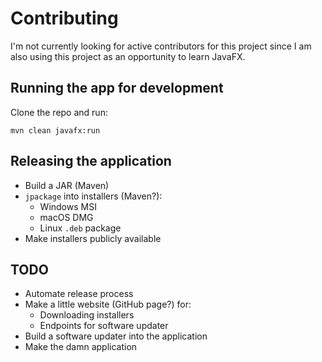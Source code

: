 # Contributing

I'm not currently looking for active contributors for this project since I am also using this project as an opportunity
to learn JavaFX.

## Running the app for development

Clone the repo and run:

```shell
mvn clean javafx:run
```

## Releasing the application

- Build a JAR (Maven)
- `jpackage` into installers (Maven?):
    - Windows MSI
    - macOS DMG
    - Linux `.deb` package
- Make installers publicly available

## TODO

- Automate release process
- Make a little website (GitHub page?) for:
  - Downloading installers
  - Endpoints for software updater
- Build a software updater into the application
- Make the damn application
